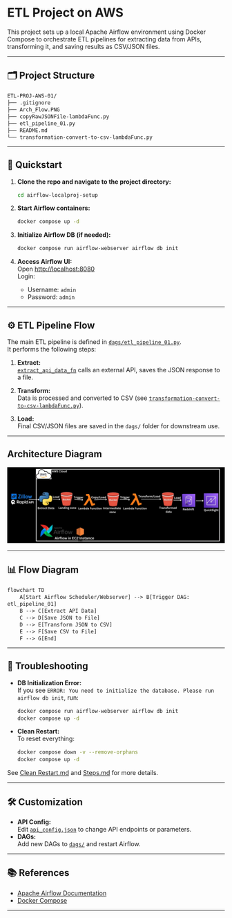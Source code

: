 # ETL Project on AWS

This project sets up a local Apache Airflow environment using Docker Compose to orchestrate ETL pipelines for extracting data from APIs, transforming it, and saving results as CSV/JSON files.

---

## 🗂️ Project Structure

```
ETL-PROJ-AWS-01/
├── .gitignore
├── Arch_Flow.PNG
├── copyRawJSONFile-lambdaFunc.py
├── etl_pipeline_01.py
├── README.md
└── transformation-convert-to-csv-lambdaFunc.py
```

---

## 🚀 Quickstart

1. **Clone the repo and navigate to the project directory:**
   ```bash
   cd airflow-localproj-setup
   ```

2. **Start Airflow containers:**
   ```bash
   docker compose up -d
   ```

3. **Initialize Airflow DB (if needed):**
   ```bash
   docker compose run airflow-webserver airflow db init
   ```

4. **Access Airflow UI:**  
   Open [http://localhost:8080](http://localhost:8080)  
   Login:  
   - Username: `admin`  
   - Password: `admin`

---

## ⚙️ ETL Pipeline Flow

The main ETL pipeline is defined in [`dags/etl_pipeline_01.py`](airflow-localproj-setup/dags/etl_pipeline_01.py).  
It performs the following steps:

1. **Extract:**  
   [`extract_api_data_fn`](airflow-localproj-setup/dags/etl_pipeline_01.py) calls an external API, saves the JSON response to a file.

2. **Transform:**  
   Data is processed and converted to CSV (see [`transformation-convert-to-csv-lambdaFunc.py`](transformation-convert-to-csv-lambdaFunc.py)).

3. **Load:**  
   Final CSV/JSON files are saved in the `dags/` folder for downstream use.

---

## Architecture Diagram

![arch-dagram](./Arch_Flow.PNG)

---

## 📊 Flow Diagram

```mermaid
flowchart TD
    A[Start Airflow Scheduler/Webserver] --> B[Trigger DAG: etl_pipeline_01]
    B --> C[Extract API Data]
    C --> D[Save JSON to File]
    D --> E[Transform JSON to CSV]
    E --> F[Save CSV to File]
    F --> G[End]
```

---

## 📝 Troubleshooting

- **DB Initialization Error:**  
  If you see `ERROR: You need to initialize the database. Please run airflow db init`, run:
  ```bash
  docker compose run airflow-webserver airflow db init
  docker compose up -d
  ```

- **Clean Restart:**  
  To reset everything:
  ```bash
  docker compose down -v --remove-orphans
  docker compose up -d
  ```

See [Clean Restart.md](airflow-localproj-setup/Clean%20Restart.md) and [Steps.md](airflow-localproj-setup/Steps.md) for more details.

---

## 🛠️ Customization

- **API Config:**  
  Edit [`api_config.json`](api_config.json) to change API endpoints or parameters.
- **DAGs:**  
  Add new DAGs to [`dags/`](airflow-localproj-setup/dags/) and restart Airflow.

---

## 📚 References

- [Apache Airflow Documentation](https://airflow.apache.org/docs/)
- [Docker Compose](https://docs.docker.com/compose/)

---